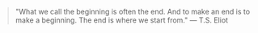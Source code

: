 > "What we call the beginning is often the end. And to make an end is to make a beginning. The end is where we start from." — T.S. Eliot
